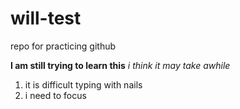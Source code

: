 # will-test
repo for practicing github

**I am still trying to learn this**
_i think it may take awhile_

1. it is difficult typing with nails
2. i need to focus
